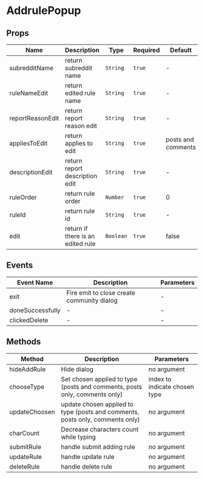 # AddrulePopup

## Props

<!-- @vuese:AddrulePopup:props:start -->
|Name|Description|Type|Required|Default|
|---|---|---|---|---|
|subredditName|return subreddit name|`String`|`true`|-|
|ruleNameEdit|return edited rule name|`String`|`true`|-|
|reportReasonEdit|return report reason edit|`String`|`true`|-|
|appliesToEdit|return applies to edit|`String`|`true`|posts and comments|
|descriptionEdit|return report description edit|`String`|`true`|-|
|ruleOrder|return rule order|`Number`|`true`|0|
|ruleId|return rule id|`String`|`true`|-|
|edit|return if there is an edited rule|`Boolean`|`true`|false|

<!-- @vuese:AddrulePopup:props:end -->


## Events

<!-- @vuese:AddrulePopup:events:start -->
|Event Name|Description|Parameters|
|---|---|---|
|exit|Fire emit to close create community dialog|-|
|doneSuccessfully|-|-|
|clickedDelete|-|-|

<!-- @vuese:AddrulePopup:events:end -->


## Methods

<!-- @vuese:AddrulePopup:methods:start -->
|Method|Description|Parameters|
|---|---|---|
|hideAddRule|Hide dialog|no argument|
|chooseType|Set chosen applied to type (posts and comments, posts only, comments only)|index to indicate chosen type|
|updateChoosen|update chosen applied to type (posts and comments, posts only, comments only)|no argument|
|charCount|Decrease characters count while typing|no argument|
|submitRule|handle submit adding rule|no argument|
|updateRule|handle update rule|no argument|
|deleteRule|handle delete rule|no argument|

<!-- @vuese:AddrulePopup:methods:end -->


